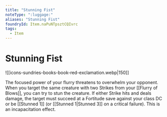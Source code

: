 ```yaml
---
title: "Stunning Fist"
noteType: ":luggage:"
aliases: "Stunning Fist"
foundryId: Item.naPuNTpsztCQIvrc
tags:
  - Item
---
```


# Stunning Fist
![[icons-sundries-books-book-red-exclamation.webp|150]]

The focused power of your flurry threatens to overwhelm your opponent. When you target the same creature with two Strikes from your [[Flurry of Blows]], you can try to stun the creature. If either Strike hits and deals damage, the target must succeed at a Fortitude save against your class DC or be [[Stunned 1]] (or [[Stunned 1|Stunned 3]] on a critical failure). This is an incapacitation effect.
